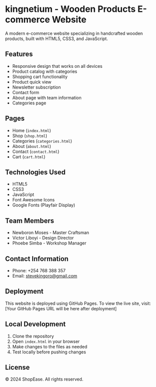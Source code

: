 # kingnetium - Wooden Products E-commerce Website

A modern e-commerce website specializing in handcrafted wooden products, built with HTML5, CSS3, and JavaScript.

## Features

- Responsive design that works on all devices
- Product catalog with categories
- Shopping cart functionality
- Product quick view
- Newsletter subscription
- Contact form
- About page with team information
- Categories page

## Pages

- Home (`index.html`)
- Shop (`shop.html`)
- Categories (`categories.html`)
- About (`about.html`)
- Contact (`contact.html`)
- Cart (`cart.html`)

## Technologies Used

- HTML5
- CSS3
- JavaScript
- Font Awesome Icons
- Google Fonts (Playfair Display)

## Team Members

- Newboron Moses - Master Craftsman
- Victor Liboyi - Design Director
- Phoebe Simba - Workshop Manager

## Contact Information

- Phone: +254 768 388 357
- Email: stevekingoro@gmail.com

## Deployment

This website is deployed using GitHub Pages. To view the live site, visit: [Your GitHub Pages URL will be here after deployment]

## Local Development

1. Clone the repository
2. Open `index.html` in your browser
3. Make changes to the files as needed
4. Test locally before pushing changes

## License

© 2024 ShopEase. All rights reserved.
